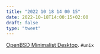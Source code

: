 ```yaml
---
title: "2022 10 18 14 00 15"
date: 2022-10-18T14:00:15+02:00
draft: false
type: "tweet"
---
```

[OpenBSD Minimalist Desktop](https://nechtan.io/articles/openbsd_minimalist_desktop.html). `#unix`
